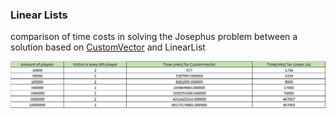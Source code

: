 ### Linear Lists

comparison of time costs in solving the Josephus problem between a solution based on [CustomVector](https://github.com/mrglaster/ISU-HW-cpp/tree/main/Containers(CustomVectors%2BExceptions)) and LinearList

![alt text](https://github.com/mrglaster/ISU-HW-cpp/blob/main/Templates%20(Linear%20List)/TemplatesAndLists/josephus_compare.png)
